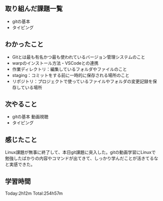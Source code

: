 ## 取り組んだ課題一覧
 - gitの基本
 - タイピング
## わかったこと
 - Gitとは最も有名かつ最も使われているバージョン管理システムのこと
 - warpのインストール方法・VSCodeとの連携
 - 作業ディレクトリ：編集しているフォルダやファイルのこと
 - staging：コミットをする前に一時的に保存される場所のこと
 - リポジトリ：プロジェクトで使っているファイルやフォルダの変更記録を保存している場所
## 次やること
 - gitの基本 動画視聴
 - タイピング
## 感じたこと
Linux課題が無事に終了して、本日git課題に突入した。gitの動画学習にLinuxで勉強したばかりの内容やコマンドが出てきて、しっかり学んだことが活きてるなと実感できた。
## 学習時間
Today:2h12m  Total:254h57m